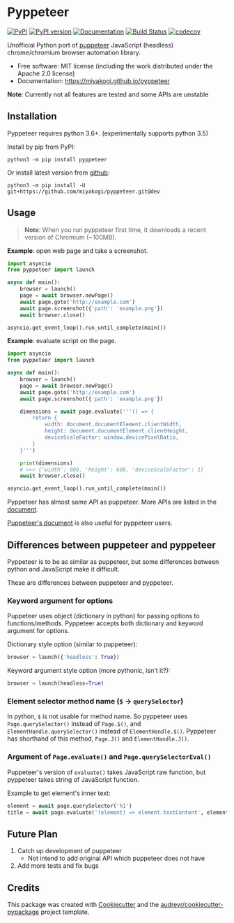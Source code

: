 Pyppeteer
=========

[![PyPI](https://img.shields.io/pypi/v/pyppeteer.svg)](https://pypi.python.org/pypi/pyppeteer)
[![PyPI version](https://img.shields.io/pypi/pyversions/pyppeteer.svg)](https://pypi.python.org/pypi/pyppeteer)
[![Documentation](https://img.shields.io/badge/docs-latest-brightgreen.svg)](https://miyakogi.github.io/pyppeteer)
[![Build Status](https://travis-ci.org/miyakogi/pyppeteer.svg?branch=master)](https://travis-ci.org/miyakogi/pyppeteer)
[![codecov](https://codecov.io/gh/miyakogi/pyppeteer/branch/master/graph/badge.svg)](https://codecov.io/gh/miyakogi/pyppeteer)

Unofficial Python port of
[puppeteer](https://github.com/GoogleChrome/puppeteer) JavaScript (headless)
chrome/chromium browser automation library.

* Free software: MIT license (including the work distributed under the Apache 2.0 license)
* Documentation: https://miyakogi.github.io/pyppeteer

**Note**: Currently not all features are tested and some APIs are unstable

## Installation

Pyppeteer requires python 3.6+.
(experimentally supports python 3.5)

Install by pip from PyPI:

```
python3 -m pip install pyppeteer
```

Or install latest version from [github](https://github.com/miyakogi/pyppeteer):

```
python3 -m pip install -U git+https://github.com/miyakogi/pyppeteer.git@dev
```

## Usage

> **Note**: When you run pyppeteer first time, it downloads a recent version of Chromium (~100MB).

**Example**: open web page and take a screenshot.

```py
import asyncio
from pyppeteer import launch

async def main():
    browser = launch()
    page = await browser.newPage()
    await page.goto('http://example.com')
    await page.screenshot({'path': 'example.png'})
    await browser.close()

asyncio.get_event_loop().run_until_complete(main())
```

**Example**: evaluate script on the page.

```py
import asyncio
from pyppeteer import launch

async def main():
    browser = launch()
    page = await browser.newPage()
    await page.goto('http://example.com')
    await page.screenshot({'path': 'example.png'})

    dimensions = await page.evaluate('''() => {
        return {
            width: document.documentElement.clientWidth,
            height: document.documentElement.clientHeight,
            deviceScaleFactor: window.devicePixelRatio,
        }
    }''')

    print(dimensions)
    # >>> {'width': 800, 'height': 600, 'deviceScaleFactor': 1}
    await browser.close()

asyncio.get_event_loop().run_until_complete(main())
```

Pyppeteer has almost same API as puppeteer.
More APIs are listed in the
[document](https://miyakogi.github.io/pyppeteer/reference.html).

[Puppeteer's document](https://github.com/GoogleChrome/puppeteer/blob/master/docs/api.md#)
is also useful for pyppeteer users.

## Differences between puppeteer and pyppeteer

Pyppeteer is to be as similar as puppeteer, but some differences between python
and JavaScript make it difficult.

These are differences between puppeteer and pyppeteer.

### Keyword argument for options

Puppeteer uses object (dictionary in python) for passing options to functions/methods.
Pyppeteer accepts both dictionary and keyword argument for options.

Dictionary style option (similar to puppeteer):

```python
browser = launch({'headless': True})
```

Keyword argument style option (more pythonic, isn't it?):

```python
browser = launch(headless=True)
```

### Element selector method name (`$` -> `querySelector`)

In python, `$` is not usable for method name.
So pyppeteer uses `Page.querySelector()` instead of `Page.$()`, and
`ElementHandle.querySelector()` instead of `ElementHandle.$()`.
Pyppeteer has shorthand of this method, `Page.J()` and `ElementHandle.J()`.

### Argument of `Page.evaluate()` and `Page.querySelectorEval()`

Puppeteer's version of `evaluate()` takes JavaScript raw function, but
pyppeteer takes string of JavaScript function.

Example to get element's inner text:

```python
element = await page.querySelector('h1')
title = await page.evaluate('(element) => element.textContent', element)
```

## Future Plan

1. Catch up development of puppeteer
    * Not intend to add original API which puppeteer does not have
2. Add more tests and fix bugs

## Credits

This package was created with [Cookiecutter](https://github.com/audreyr/cookiecutter) and the [audreyr/cookiecutter-pypackage](https://github.com/audreyr/cookiecutter-pypackage) project template.
